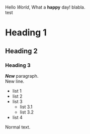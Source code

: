 Hello *World*, What a **happy** day!
blabla.  
test

# Heading 1

## Heading 2

### Heading 3

***New*** paragraph.  
New line.

* list 1
* list 2
* list 3
    * list 3.1
    * list 3.2
* list 4

Normal text.